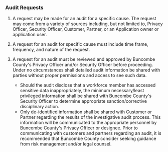 ### Audit Requests

1. A request may be made for an audit for a specific cause. The request may come
   from a variety of sources including, but not limited to, Privacy Officer,
   Security Officer, Customer, Partner, or an Application owner or application
   user.

2. A request for an audit for specific cause must include time frame, frequency,
   and nature of the request.

3. A request for an audit must be reviewed and approved by Buncombe County's Privacy
   Officer and/or Security Officer before proceeding. Under no circumstances
   shall detailed audit information be shared with parties without proper
   permissions and access to see such data.

    * Should the audit disclose that a workforce member has accessed sensitive data
      inappropriately, the minimum necessary/least privileged information shall
      be shared with Buncombe County's Security Officer to determine appropriate
      sanction/corrective disciplinary action.
    * Only de-identified information shall be shared with Customer or Partner
      regarding the results of the investigative audit process. This information
      will be communicated to the appropriate personnel by Buncombe County's Privacy
      Officer or designee. Prior to communicating with customers and partners
      regarding an audit, it is recommended that Buncombe County consider seeking
      guidance from risk management and/or legal counsel.
